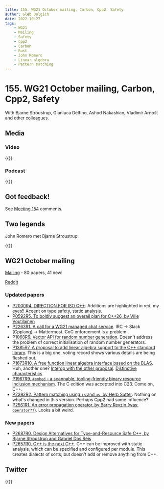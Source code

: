 ```yaml
---
title: 155. WG21 October mailing, Carbon, Cpp2, Safety
author: Gleb Dolgich
date: 2022-10-27
tags:
    - WG21
    - Mailing
    - Safety
    - Cpp2
    - Carbon
    - Rust
    - John Romero
    - Linear algebra
    - Pattern matching
---
```


# 155. WG21 October mailing, Carbon, Cpp2, Safety

With Bjarne Stroustrup, Gianluca Delfino, Ashod Nakashian, Vladimír Arnošt and other colleagues.

## Media

### Video

{{<youtube k8K-ZlFt6Ig>}}

### Podcast

{{<redcircle e9465d5c-e398-421a-899f-b3bd30cc918c>}}

## Got feedback!

See [Meeting 154](https://youtu.be/67bDhqV2nzk) comments.

## Two legends

John Romero met Bjarne Stroustrup:

{{<tweet user="romero" id="1537438933625147392">}}

## WG21 October mailing

[Mailing](https://www.open-std.org/jtc1/sc22/wg21/docs/papers/2022/#mailing2022-10) - 80 papers, 41 new!

[Reddit](https://www.reddit.com/r/cpp/comments/y60pec/wg21_aka_c_standard_committee_october_2022_mailing/)

### Updated papers

* [P2000R4. DIRECTION FOR ISO C++](https://www.open-std.org/jtc1/sc22/wg21/docs/papers/2022/p2000r4.pdf). Additions are highlighted in red, my eyes!! Accent on type safety, static analysis.
* [P0592R5. To boldly suggest an overall plan for C++26, by Ville Voutilainen](https://www.open-std.org/jtc1/sc22/wg21/docs/papers/2022/p0592r5.html)
* [P2263R1. A call for a WG21 managed chat service](https://www.open-std.org/jtc1/sc22/wg21/docs/papers/2022/p2263r1.html). IRC -> Slack (Cpplang) -> Mattermost. CoC enforcement is a problem.
* [P1068R6. Vector API for random number generation](https://www.open-std.org/jtc1/sc22/wg21/docs/papers/2022/p1068r6.pdf). Doesn't address the problem of correct initialisation of random number generators.
* [P1385R7. A proposal to add linear algebra support to the C++ standard library](https://www.open-std.org/jtc1/sc22/wg21/docs/papers/2022/p1385r7.pdf). This is a big one, voting record shows various details are being fleshed out.
* [P1673R10. A free function linear algebra interface based on the BLAS](https://www.open-std.org/jtc1/sc22/wg21/docs/papers/2022/#mailing2022-10). Huh, another one? [Interop with the other proposal](https://www.open-std.org/jtc1/sc22/wg21/docs/papers/2022/p1673r10.html#interoperable-with-other-linear-algebra-proposals). [Distinctive characteristics](https://www.open-std.org/jtc1/sc22/wg21/docs/papers/2022/p1673r10.html#purpose-of-this-paper).
* [P1967R9. `#embed` - a scannable, tooling-friendly binary resource inclusion mechanism](https://www.open-std.org/jtc1/sc22/wg21/docs/papers/2022/p1967r9.html). The C edition was accepted into C23. Come on, C++.
* [P2392R2. Pattern matching using `is` and `as`, by Herb Sutter](https://www.open-std.org/jtc1/sc22/wg21/docs/papers/2022/p2392r2.pdf). Nothing on what's changed in this version. Perhaps Cpp2 had some influence?
* [P2561R1. An error propagation operator, by Barry Revzin (was: `operator??`)](https://www.open-std.org/jtc1/sc22/wg21/docs/papers/2022/p2561r1.html). Looks a bit weird.

### New papers

* [P2687R0. Design Alternatives for Type-and-Resource Safe C++, by Bjarne Stroustrup and Gabriel Dos Reis](https://www.open-std.org/jtc1/sc22/wg21/docs/papers/2022/p2687r0.pdf)
* [P2657R0. C++ is the next C++](https://www.open-std.org/jtc1/sc22/wg21/docs/papers/2022/p2657r0.html). C++ can be improved with static analysis, which can be specified and configured per module. This creates dialects of sorts, but doesn't add or remove anything from C++.

## Twitter

{{<tweet user="vector_of_bool" id="1529159060443963392">}}
